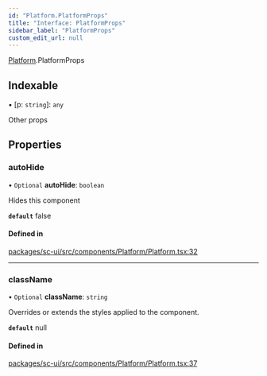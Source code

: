 ```yaml
---
id: "Platform.PlatformProps"
title: "Interface: PlatformProps"
sidebar_label: "PlatformProps"
custom_edit_url: null
---
```


[Platform](../modules/Platform).PlatformProps

## Indexable

▪ [p: `string`]: `any`

Other props

## Properties

### autoHide

• `Optional` **autoHide**: `boolean`

Hides this component

**`default`** false

#### Defined in

[packages/sc-ui/src/components/Platform/Platform.tsx:32](https://github.com/selfcommunity/community-ui/blob/80e4c04/packages/sc-ui/src/components/Platform/Platform.tsx#L32)

___

### className

• `Optional` **className**: `string`

Overrides or extends the styles applied to the component.

**`default`** null

#### Defined in

[packages/sc-ui/src/components/Platform/Platform.tsx:37](https://github.com/selfcommunity/community-ui/blob/80e4c04/packages/sc-ui/src/components/Platform/Platform.tsx#L37)
